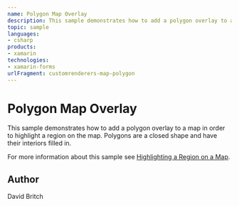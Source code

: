 ```yaml
---
name: Polygon Map Overlay
description: This sample demonstrates how to add a polygon overlay to a map in order to highlight a region on the map. Polygons are a closed shape and have thei...
topic: sample
languages:
- csharp
products:
- xamarin
technologies:
- xamarin-forms
urlFragment: customrenderers-map-polygon
---
```

Polygon Map Overlay
===================

This sample demonstrates how to add a polygon overlay to a map in order to highlight a region on the map. Polygons are a closed shape and have their interiors filled in.

For more information about this sample see [Highlighting a Region on a Map](http://developer.xamarin.com/guides/xamarin-forms/custom-renderer/map/polygon-map-overlay/).

Author
------

David Britch
